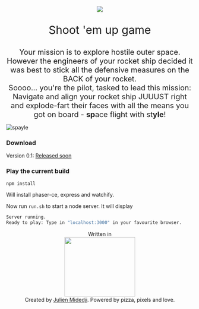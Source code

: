 <div align="center"><img src="https://user-images.githubusercontent.com/6261556/31128423-097c8264-a852-11e7-932a-8576599832d9.png"></div>

<p align="center" style="font-size:30px">Shoot 'em up game</p>

<div align="center" style="font-size:20px">
Your mission is to explore hostile outer space. However the engineers of your rocket ship decided it<br />
was best to stick all the defensive measures on the BACK of your rocket. <br />
Soooo... you're the pilot, tasked to lead this mission: Navigate and align your rocket ship JUUUST right 
and explode-fart their faces with all the means you got on board - <strong>sp</strong>ace flight with st<strong>yle</strong>!
</div>

![spayle](https://user-images.githubusercontent.com/6261556/30281106-d344a6be-9711-11e7-941d-245fc6af33df.png)

### Download

Version 0.1: <a href="#">Released soon</a>

### Play the current build

```sh
npm install
```
Will install phaser-ce, express and watchify.

Now run `run.sh` to start a node server. It will display
```sh
Server running.
Ready to play: Type in "localhost:3000" in your favourite browser.
```



<div align="center">Written in</div>

<div align="center"><img src="https://raw.githubusercontent.com/photonstorm/phaser/master/v2/resources/Phaser%20Logo/PNG/Phaser%20Logo%20Web%20Quality.png" width="190" height="160"></div>

<div align="center">Created by <a href="mailto:admin@resamvi.de">Julien Midedji</a>. Powered by pizza, pixels and love.</div>
